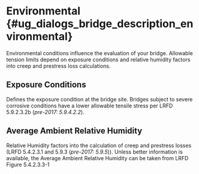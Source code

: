 Environmental {#ug_dialogs_bridge_description_environmental}
==============================================
Environmental conditions influence the evaluation of your bridge. Allowable tension limits depend on exposure conditions and relative humidity factors into creep and prestress loss calculations.

Exposure Conditions
---------------------
Defines the exposure condition at the bridge site. Bridges subject to severe corrosive conditions have a lower allowable tensile stress per LRFD 5.9.2.3.2b (*pre-2017: 5.9.4.2.2*).

Average Ambient Relative Humidity
-------------------------------------
Relative Humidity factors into the calculation of creep and prestress losses (LRFD 5.4.2.3.1 and 5.9.3 (*pre-2017: 5.9.5*)). Unless better information is available, the Average Ambient Relative Humidity can be taken from LRFD Figure 5.4.2.3.3-1  

